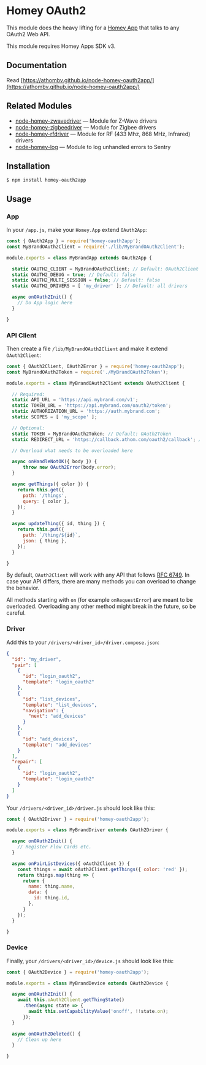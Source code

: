 # Homey OAuth2

This module does the heavy lifting for a [Homey App](https://developer.athom.com) that talks to any OAuth2 Web API.

This module requires Homey Apps SDK v3.

## Documentation

Read [https://athombv.github.io/node-homey-oauth2app/](https://athombv.github.io/node-homey-oauth2app/)

## Related Modules

* [node-homey-zwavedriver](https://github.com/athombv/node-homey-zwavedriver) — Module for Z-Wave drivers
* [node-homey-zigbeedriver](https://github.com/athombv/node-homey-zigbeedriver) — Module for Zigbee drivers
* [node-homey-rfdriver](https://github.com/athombv/node-homey-oauth2app) — Module for RF (433 Mhz, 868 MHz, Infrared) drivers
* [node-homey-log](https://github.com/athombv/node-homey-log) — Module to log unhandled errors to Sentry

## Installation

```
$ npm install homey-oauth2app
```

## Usage

### App

In your `/app.js`, make your `Homey.App` extend `OAuth2App`:

```javascript
const { OAuth2App } = require('homey-oauth2app');
const MyBrandOAuth2Client = require('./lib/MyBrandOAuth2Client');

module.exports = class MyBrandApp extends OAuth2App {

  static OAUTH2_CLIENT = MyBrandOAuth2Client; // Default: OAuth2Client
  static OAUTH2_DEBUG = true; // Default: false
  static OAUTH2_MULTI_SESSION = false; // Default: false
  static OAUTH2_DRIVERS = [ 'my_driver' ]; // Default: all drivers

  async onOAuth2Init() {
    // Do App logic here
  }

}
```

### API Client

Then create a file `/lib/MyBrandOAuth2Client` and make it extend `OAuth2Client`:

```javascript
const { OAuth2Client, OAuth2Error } = require('homey-oauth2app');
const MyBrandOAuth2Token = require('./MyBrandOAuth2Token');

module.exports = class MyBrandOAuth2Client extends OAuth2Client {

  // Required:
  static API_URL = 'https://api.mybrand.com/v1';
  static TOKEN_URL = 'https://api.mybrand.com/oauth2/token';
  static AUTHORIZATION_URL = 'https://auth.mybrand.com';
  static SCOPES = [ 'my_scope' ];

  // Optional:
  static TOKEN = MyBrandOAuth2Token; // Default: OAuth2Token
  static REDIRECT_URL = 'https://callback.athom.com/oauth2/callback'; // Default: 'https://callback.athom.com/oauth2/callback'

  // Overload what needs to be overloaded here

  async onHandleNotOK({ body }) {
      throw new OAuth2Error(body.error);
  }

  async getThings({ color }) {
    return this.get({
      path: '/things',
      query: { color },
    });
  }

  async updateThing({ id, thing }) {
    return this.put({
      path: `/thing/${id}`,
      json: { thing },
    });
  }

}
```

By default, `OAuth2Client` will work with any API that follows [RFC 6749](https://tools.ietf.org/html/rfc6749). In case your API differs, there are many methods you can overload to change the behavior.

All methods starting with `on` (for example `onRequestError`) are meant to be overloaded. Overloading any other method might break in the future, so be careful.

### Driver

Add this to your `/drivers/<driver_id>/driver.compose.json`:

```json
{
  "id": "my_driver",
  "pair": [
    {
      "id": "login_oauth2",
      "template": "login_oauth2"
    },
    {
      "id": "list_devices",
      "template": "list_devices",
      "navigation": {
        "next": "add_devices"
      }
    },
    {
      "id": "add_devices",
      "template": "add_devices"
    }
  ],
  "repair": [
    {
      "id": "login_oauth2",
      "template": "login_oauth2"
    }
  ]
}
```

Your `/drivers/<driver_id>/driver.js` should look like this:

```javascript
const { OAuth2Driver } = require('homey-oauth2app');

module.exports = class MyBrandDriver extends OAuth2Driver {

  async onOAuth2Init() {
    // Register Flow Cards etc.
  }

  async onPairListDevices({ oAuth2Client }) {
    const things = await oAuth2Client.getThings({ color: 'red' });
    return things.map(thing => {
      return {
        name: thing.name,
        data: {
          id: thing.id,
        },
      }
    });
  }

}
```

### Device

Finally, your `/drivers/<driver_id>/device.js` should look like this:

```javascript
const { OAuth2Device } = require('homey-oauth2app');

module.exports = class MyBrandDevice extends OAuth2Device {

  async onOAuth2Init() {
    await this.oAuth2Client.getThingState()
      .then(async state => {
        await this.setCapabilityValue('onoff', !!state.on);
      });
  }

  async onOAuth2Deleted() {
    // Clean up here
  }

}
```
